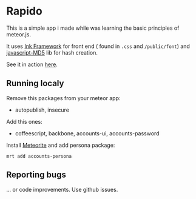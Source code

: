 Rapido
======

This is a simple app i made while was learning the basic principles of meteor.js.

It uses [Ink Framework](http://ink.sapo.pt/) for front end ( found in `.css` and `/public/font`) and [javascript-MD5](https://github.com/blueimp/JavaScript-MD5) lib for hash creation.

See it in action [here](http://rapido.ovalerio.net).

## Running localy

Remove this packages from your meteor app:

 - autopublish, insecure

Add this ones:

 - coffeescript, backbone, accounts-ui, accounts-password

Install [Meteorite](http://oortcloud.github.io/meteorite/) and add persona package:

    mrt add accounts-persona

## Reporting bugs

... or code improvements. Use github issues.
